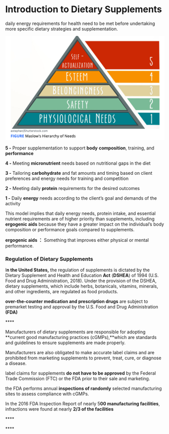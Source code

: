 # Introduction to Dietary Supplements

daily energy requirements for health need to be met before undertaking more specific dietary strategies and supplementation.

![](../.gitbook/assets/screen-shot-2021-01-29-at-4.24.07-pm.png)

**5 -** Proper supplementation to support **body** **composition**, training, and **performance**

**4 -** Meeting **micronutrient** needs based on nutritional gaps in the diet

**3 -** Tailoring **carbohydrate** and fat amounts and timing based on client preferences and energy needs for training and competition

**2 -** Meeting daily **protein** requirements for the desired outcomes

**1 -** Daily **energy** needs according to the client’s goal and demands of the activity



This model implies that daily energy needs, protein intake, and essential nutrient requirements are of higher priority than supplements, including **ergogenic aids** because they have a greater impact on the individual’s body composition or performance goals compared to supplements.

**ergogenic aids ：** Something that improves either physical or mental performance.



### Regulation of Dietary Supplements

I**n the United States,** the regulation of supplements is dictated by the Dietary Supplement and Health and Education **Act** \(**DSHEA**\) of 1994 \(U.S. Food and Drug Administration, 2018\). Under the provision of the DSHEA, dietary supplements, which include herbs, botanicals, vitamins, minerals, and other ingredients, are regulated as food products.



**over-the-counter medication and prescription drugs** are subject to premarket testing and approval by the U.S. Food and Drug Administration **\(FDA\)**

\*\*\*\*

Manufacturers of dietary supplements are responsible for adopting **current good manufacturing practices \(cGMPs\),**which are standards and guidelines to ensure supplements are made properly.

Manufacturers are also obligated to make accurate label claims and are prohibited from marketing supplements to prevent, treat, cure, or diagnose a disease.

label claims for supplements **do not have to be approved** by the Federal Trade Commission \(FTC\) or the FDA prior to their sale and marketing.

the FDA performs annual **inspections of randomly** selected manufacturing sites to assess compliance with cGMPs.

In the 2016 FDA Inspection Report of nearly 5**00 manufacturing facilities**, infractions were found at nearly **2/3 of the facilities**



\*\*\*\*

\*\*\*\*





